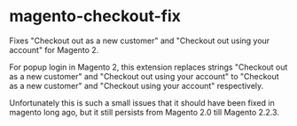 # magento-checkout-fix
Fixes "Checkout out as a new customer" and "Checkout out using your account" for Magento 2.

For popup login in Magento 2, this extension replaces strings "Checkout out as a new customer" and "Checkout out using your account" to "Checkout as a new customer" and "Checkout using your account" respectively.

Unfortunately this is such a small issues that it should have been fixed in magento long ago, but it still persists from Magento 2.0 till Magento 2.2.3.
